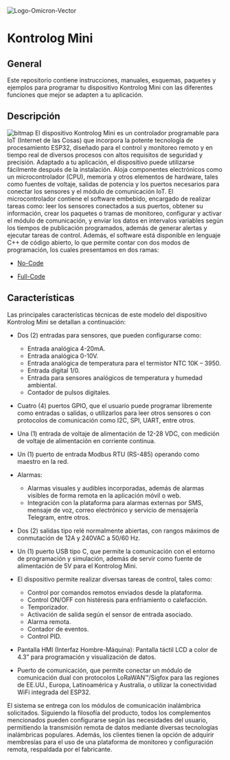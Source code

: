 ![Logo-Omicron-Vector](https://github.com/Omicron-IoT-Solutions/Kontrolog/assets/141452095/1d867a2d-2f0b-40eb-bbb9-566f306320ba)
# Kontrolog Mini
## General
Este repositorio contiene instrucciones, manuales, esquemas, paquetes y ejemplos para programar tu dispositivo Kontrolog Mini con las diferentes funciones que mejor se adapten a tu aplicación.

## Descripción
![bitmap](https://github.com/user-attachments/assets/d31e644a-32ff-4a47-b626-77845fbbe767)
El dispositivo Kontrolog Mini es un controlador programable para IoT (Internet de las Cosas) que incorpora la potente tecnología de procesamiento ESP32, diseñado para el control y monitoreo remoto y en tiempo real de diversos procesos con altos requisitos de seguridad y precisión. Adaptado a tu aplicación, el dispositivo puede utilizarse fácilmente después de la instalación. Aloja componentes electrónicos como un microcontrolador (CPU), memoria y otros elementos de hardware, tales como fuentes de voltaje, salidas de potencia y los puertos necesarios para conectar los sensores y el módulo de comunicación IoT. El microcontrolador contiene el software embebido, encargado de realizar tareas como: leer los sensores conectados a sus puertos, obtener su información, crear los paquetes o tramas de monitoreo, configurar y activar el módulo de comunicación, y enviar los datos en intervalos variables según los tiempos de publicación programados, además de generar alertas y ejecutar tareas de control. Además, el software está disponible en lenguaje C++ de código abierto, lo que permite contar con dos modos de programación, los cuales presentamos en dos ramas: 

- [No-Code](https://github.com/Omicron-IoT-Solutions/Kontrolog-Mini/tree/No-Code)

- [Full-Code](https://github.com/Omicron-IoT-Solutions/Kontrolog-Mini/tree/Full-Code)
  
## Características

Las principales características técnicas de este modelo del dispositivo Kontrolog Mini se detallan a continuación:  

- Dos (2) entradas para sensores, que pueden configurarse como:  
  - Entrada analógica 4-20mA.  
  - Entrada analógica 0-10V.  
  - Entrada analógica de temperatura para el termistor NTC 10K – 3950.  
  - Entrada digital 1/0.  
  - Entrada para sensores analógicos de temperatura y humedad ambiental.  
  - Contador de pulsos digitales.  

- Cuatro (4) puertos GPIO, que el usuario puede programar libremente como entradas o salidas, o utilizarlos para leer otros sensores o con protocolos de comunicación como I2C, SPI, UART, entre otros.  

- Una (1) entrada de voltaje de alimentación de 12-28 VDC, con medición de voltaje de alimentación en corriente continua.  

- Un (1) puerto de entrada Modbus RTU (RS-485) operando como maestro en la red.  

- Alarmas:  
  - Alarmas visuales y audibles incorporadas, además de alarmas visibles de forma remota en la aplicación móvil o web.  
  - Integración con la plataforma para alarmas externas por SMS, mensaje de voz, correo electrónico y servicio de mensajería Telegram, entre otros.  

- Dos (2) salidas tipo relé normalmente abiertas, con rangos máximos de conmutación de 12A y 240VAC a 50/60 Hz.  

- Un (1) puerto USB tipo C, que permite la comunicación con el entorno de programación y simulación, además de servir como fuente de alimentación de 5V para el Kontrolog Mini.  

- El dispositivo permite realizar diversas tareas de control, tales como:  
  - Control por comandos remotos enviados desde la plataforma.  
  - Control ON/OFF con histéresis para enfriamiento o calefacción.  
  - Temporizador.  
  - Activación de salida según el sensor de entrada asociado.  
  - Alarma remota.  
  - Contador de eventos.  
  - Control PID.  

- Pantalla HMI (Interfaz Hombre-Máquina): Pantalla táctil LCD a color de 4.3” para programación y visualización de datos.  

- Puerto de comunicación, que permite conectar un módulo de comunicación dual con protocolos LoRaWAN™/Sigfox para las regiones de EE.UU., Europa, Latinoamérica y Australia, o utilizar la conectividad WiFi integrada del ESP32.  

El sistema se entrega con los módulos de comunicación inalámbrica solicitados. Siguiendo la filosofía del producto, todos los complementos mencionados pueden configurarse según las necesidades del usuario, permitiendo la transmisión remota de datos mediante diversas tecnologías inalámbricas populares. Además, los clientes tienen la opción de adquirir membresías para el uso de una plataforma de monitoreo y configuración remota, respaldada por el fabricante.
